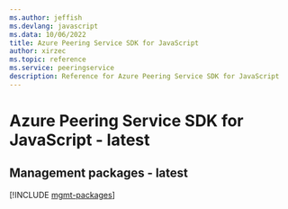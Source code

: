 ```yaml
---
ms.author: jeffish
ms.devlang: javascript
ms.data: 10/06/2022
title: Azure Peering Service SDK for JavaScript
author: xirzec
ms.topic: reference
ms.service: peeringservice
description: Reference for Azure Peering Service SDK for JavaScript
---
```

# Azure Peering Service SDK for JavaScript - latest

## Management packages - latest
[!INCLUDE [mgmt-packages](peering-service-mgmt-index.md)]